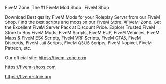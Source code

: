 FiveM Zone: The #1 FiveM Mod Shop | FiveM Shop

Download Best quality FiveM Mods for your Roleplay Server from our FiveM Shop. Find the best scripts and mods on our FiveM Store! #FiveM-Zone.
Get the Excellent FiveM Server Pack at Discount Price. Explore Trusted FiveM Store to Buy FiveM Mods, FiveM Scripts, FiveM EUP, FiveM Vehicles, FiveM Maps & FiveM ESX Scripts, FiveM VRP Scripts, FiveM GTA5, FiveM Discords, FiveM Jail Scripts, FiveM QBUS Scripts, FiveM Nopixel, FiveM Patreon, etc.

Our official site:
https://fivem-zone.com

https://fivem-shops.com

https://fivem-store.org

